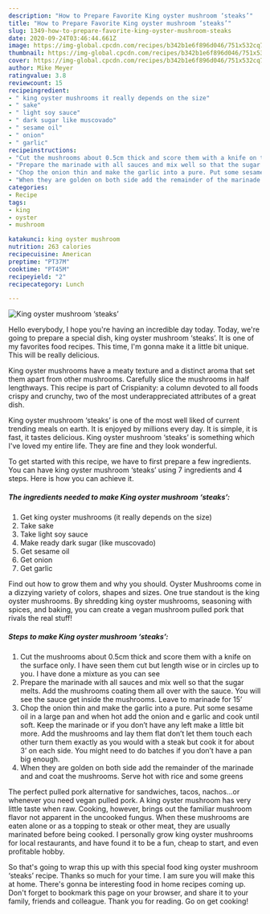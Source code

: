 ```yaml
---
description: "How to Prepare Favorite King oyster mushroom ‘steaks’"
title: "How to Prepare Favorite King oyster mushroom ‘steaks’"
slug: 1349-how-to-prepare-favorite-king-oyster-mushroom-steaks
date: 2020-09-24T03:46:44.661Z
image: https://img-global.cpcdn.com/recipes/b342b1e6f896d046/751x532cq70/king-oyster-mushroom-steaks-recipe-main-photo.jpg
thumbnail: https://img-global.cpcdn.com/recipes/b342b1e6f896d046/751x532cq70/king-oyster-mushroom-steaks-recipe-main-photo.jpg
cover: https://img-global.cpcdn.com/recipes/b342b1e6f896d046/751x532cq70/king-oyster-mushroom-steaks-recipe-main-photo.jpg
author: Mike Meyer
ratingvalue: 3.8
reviewcount: 15
recipeingredient:
- " king oyster mushrooms it really depends on the size"
- " sake"
- " light soy sauce"
- " dark sugar like muscovado"
- " sesame oil"
- " onion"
- " garlic"
recipeinstructions:
- "Cut the mushrooms about 0.5cm thick and score them with a knife on the surface only. I have seen them cut but length wise or in circles up to you. I have done a mixture as you can see"
- "Prepare the marinade with all sauces and mix well so that the sugar melts. Add the mushrooms coating them all over with the sauce. You will see the sauce get inside the mushrooms. Leave to marinade for 15’"
- "Chop the onion thin and make the garlic into a pure. Put some sesame oil in a large pan and when hot add the onion and e garlic and cook until soft. Keep the marinade or if you don’t have any left make a little bit more. Add the mushrooms and lay them flat don’t let them touch each other turn them exactly as you would with a steak but cook it for about 3’ on each side. You might need to do batches if you don’t have a pan big enough."
- "When they are golden on both side add the remainder of the marinade and and coat the mushrooms. Serve hot with rice and some greens"
categories:
- Recipe
tags:
- king
- oyster
- mushroom

katakunci: king oyster mushroom 
nutrition: 263 calories
recipecuisine: American
preptime: "PT37M"
cooktime: "PT45M"
recipeyield: "2"
recipecategory: Lunch

---
```



![King oyster mushroom ‘steaks’](https://img-global.cpcdn.com/recipes/b342b1e6f896d046/751x532cq70/king-oyster-mushroom-steaks-recipe-main-photo.jpg)

Hello everybody, I hope you're having an incredible day today. Today, we're going to prepare a special dish, king oyster mushroom ‘steaks’. It is one of my favorites food recipes. This time, I'm gonna make it a little bit unique. This will be really delicious.

King oyster mushrooms have a meaty texture and a distinct aroma that set them apart from other mushrooms. Carefully slice the mushrooms in half lengthways. This recipe is part of Crispianity: a column devoted to all foods crispy and crunchy, two of the most underappreciated attributes of a great dish.

King oyster mushroom ‘steaks’ is one of the most well liked of current trending meals on earth. It is enjoyed by millions every day. It is simple, it is fast, it tastes delicious. King oyster mushroom ‘steaks’ is something which I've loved my entire life. They are fine and they look wonderful.


To get started with this recipe, we have to first prepare a few ingredients. You can have king oyster mushroom ‘steaks’ using 7 ingredients and 4 steps. Here is how you can achieve it.

<!--inarticleads1-->

##### The ingredients needed to make King oyster mushroom ‘steaks’:

1. Get  king oyster mushrooms (it really depends on the size)
1. Take  sake
1. Take  light soy sauce
1. Make ready  dark sugar (like muscovado)
1. Get  sesame oil
1. Get  onion
1. Get  garlic


Find out how to grow them and why you should. Oyster Mushrooms come in a dizzying variety of colors, shapes and sizes. One true standout is the king oyster mushrooms. By shredding king oyster mushrooms, seasoning with spices, and baking, you can create a vegan mushroom pulled pork that rivals the real stuff! 

<!--inarticleads2-->

##### Steps to make King oyster mushroom ‘steaks’:

1. Cut the mushrooms about 0.5cm thick and score them with a knife on the surface only. I have seen them cut but length wise or in circles up to you. I have done a mixture as you can see
1. Prepare the marinade with all sauces and mix well so that the sugar melts. Add the mushrooms coating them all over with the sauce. You will see the sauce get inside the mushrooms. Leave to marinade for 15’
1. Chop the onion thin and make the garlic into a pure. Put some sesame oil in a large pan and when hot add the onion and e garlic and cook until soft. Keep the marinade or if you don’t have any left make a little bit more. Add the mushrooms and lay them flat don’t let them touch each other turn them exactly as you would with a steak but cook it for about 3’ on each side. You might need to do batches if you don’t have a pan big enough.
1. When they are golden on both side add the remainder of the marinade and and coat the mushrooms. Serve hot with rice and some greens


The perfect pulled pork alternative for sandwiches, tacos, nachos…or whenever you need vegan pulled pork. A king oyster mushroom has very little taste when raw. Cooking, however, brings out the familiar mushroom flavor not apparent in the uncooked fungus. When these mushrooms are eaten alone or as a topping to steak or other meat, they are usually marinated before being cooked. I personally grow king oyster mushrooms for local restaurants, and have found it to be a fun, cheap to start, and even profitable hobby. 

So that's going to wrap this up with this special food king oyster mushroom ‘steaks’ recipe. Thanks so much for your time. I am sure you will make this at home. There's gonna be interesting food in home recipes coming up. Don't forget to bookmark this page on your browser, and share it to your family, friends and colleague. Thank you for reading. Go on get cooking!
